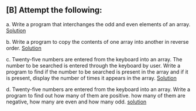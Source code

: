 ## [B] Attempt the following:

a. Write a program that interchanges the odd and even elements of an array. [Solution](./a.c)

b. Write a program to copy the contents of one array into another in reverse order. [Solution](./b.c)

c. Twenty-five numbers are entered from the keyboard into an array. The number to be searched is entered through the keyboard by user. Write a program to find if the number to be searched is present in the array and if it is present, display the number of times it appears in the array. [Solution](./c.c)

d. Twenty-five numbers are entered from the keyboard into an array. Write a program to find out how many of them are positive. how many of them are negative, how many are even and how many odd. [solution](./d.c)
